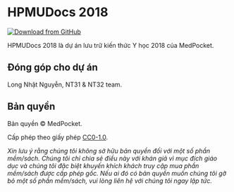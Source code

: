 # HPMUDocs 2018

[![Download from GitHub](https://img.shields.io/github/repo-size/MedPocket/HPMUDocs-2018?logo=github&label=Download)](https://github.com/MedPocket/HPMUDocs-2018/archive/refs/heads/main.zip)

HPMUDocs 2018 là dự án lưu trữ kiến thức Y học 2018 của MedPocket.

## Đóng góp cho dự án

Long Nhật Nguyễn, NT31 & NT32 team.

## Bản quyền

Bản quyền &copy; MedPocket.

Cấp phép theo giấy phép [CC0-1.0](LICENSE).

_Xin lưu ý rằng chúng tôi không sở hữu bản quyền đối với một số phần mềm/sách. Chúng tôi chỉ chia sẻ điều này với khán giả vì mục đích giáo dục và chúng tôi đặc biệt khuyến khích khách truy cập mua phần mềm/sách được cấp phép gốc. Nếu ai đó có bản quyền muốn chúng tôi gỡ bỏ một số phần mềm/sách, vui lòng liên hệ với chúng tôi ngay lập tức._
